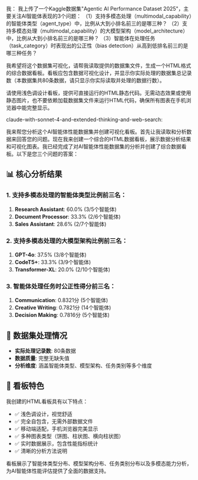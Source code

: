 我：
我上传了一个Kaggle数据集"Agentic AI Performance Dataset 2025"，主要关注AI智能体表现的3个问题：
（1）支持多模态处理（multimodal_capability）的智能体类型（agent_type）中，比例从大到小排名前三的是哪三种？
（2）支持多模态处理（multimodal_capability）的大模型架构（model_architecture）中，比例从大到小排名前三的是哪三种？
（3）智能体在处理任务（task_category）时表现出的公正性（bias detection）从高到低排名前三的是哪三种任务？

我希望将这个数据集可视化，请帮我读取提供的数据集文件，生成一个HTML格式的综合数据看板。看板应包含数据可视化设计，并显示你实际处理的数据集总记录数（本数据集共80条数据，请只显示你实际读取并处理的数据行数）。

请使用浅色调设计看板，提供可直接运行的HTML静态代码。无需动态效果或使用静态图片，也不要依赖加载数据集文件来运行HTML代码，确保所有图表在手机浏览器中能完整显示。

claude-with-sonnet-4-and-extended-thinking-and-web-search:

我来帮您分析这个AI智能体性能数据集并创建可视化看板。首先让我读取和分析数据来回答您的问题。现在我来创建一个综合的HTML数据看板，展示数据分析结果和可视化图表。我已经完成了对AI智能体性能数据集的分析并创建了综合数据看板。以下是您三个问题的答案：

## 📊 核心分析结果

### 1. 支持多模态处理的智能体类型比例前三名：
1. **Research Assistant**: 60.0% (3/5个智能体)
2. **Document Processor**: 33.3% (2/6个智能体)  
3. **Sales Assistant**: 28.6% (2/7个智能体)

### 2. 支持多模态处理的大模型架构比例前三名：
1. **GPT-4o**: 37.5% (3/8个智能体)
2. **CodeT5+**: 33.3% (3/9个智能体)
3. **Transformer-XL**: 20.0% (2/10个智能体)

### 3. 智能体处理任务时公正性得分前三名：
1. **Communication**: 0.8321分 (5个智能体)
2. **Creative Writing**: 0.7821分 (14个智能体)
3. **Decision Making**: 0.7816分 (5个智能体)

## 🎯 数据集处理情况
- **实际处理记录数**: 80条数据
- **数据质量**: 完整无缺失值
- **分析维度**: 涵盖智能体类型、模型架构、任务类别等多个维度

## 📱 看板特色
我创建的HTML看板具有以下特点：
- ✅ 浅色调设计，视觉舒适
- ✅ 完全自包含，无需外部数据文件
- ✅ 移动端适配，手机浏览器完美显示
- ✅ 多种图表类型（饼图、柱状图、横向柱状图）
- ✅ 实时数据展示，包含性能指标统计
- ✅ 清晰的分析方法说明

看板展示了智能体类型分布、模型架构分布、任务类别分布以及多模态能力分析，为AI智能体性能评估提供了全面的数据支持。